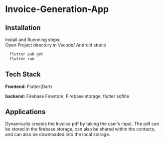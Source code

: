 
# Invoice-Generation-App




## Installation

Install and Runnning steps:         
Open Project directory in Vscode/ Android studio
```bash
  flutter pub get
  flutter run 
```

    
## Tech Stack

**Frontend:** Flutter(Dart)

**backend:** Firebase Firestore, Firebase storage, flutter sqflite


## Applications
Dynamically creates the Invoice pdf by taking the user’s input. The pdf can be stored in the firebase storage, can also be shared within the contacts, and can also be downloaded into the local storage.
